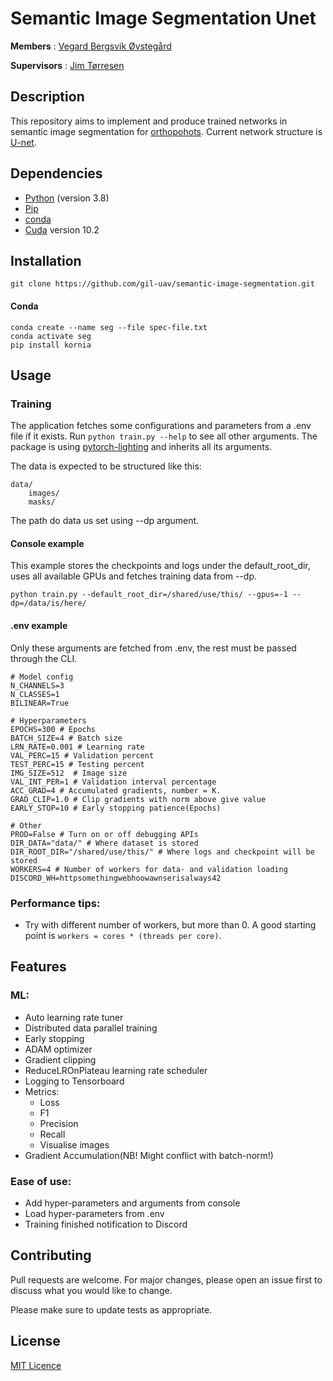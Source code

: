 # Semantic Image Segmentation Unet
**Members** : <a href="https://github.com/vegovs">Vegard Bergsvik Øvstegård</a>

**Supervisors** : <a href="https://www.mn.uio.no/ifi/personer/vit/jimtoer/">Jim Tørresen</a>

## Description

This repository aims to implement and produce trained networks in semantic image segmentation for
[orthopohots](https://www.sciencedirect.com/topics/earth-and-planetary-sciences/orthophoto).
Current network structure is [U-net](https://lmb.informatik.uni-freiburg.de/people/ronneber/u-net/).

## Dependencies
* [Python](https://www.python.org/) (version 3.8)
* [Pip](https://virtualenv.pypa.io/en/latest/)
* [conda](https://docs.conda.io/en/latest/)
* [Cuda](https://developer.nvidia.com/cuda-10.2-download-archive) version 10.2

## Installation

```console
git clone https://github.com/gil-uav/semantic-image-segmentation.git
```

#### Conda
```console
conda create --name seg --file spec-file.txt
conda activate seg
pip install kornia
```

## Usage

### Training
The application fetches some configurations and parameters from a .env file if it exists.
Run `python train.py --help` to see all other arguments. The package is using [pytorch-lighting](https://github.com/PyTorchLightning/pytorch-lightning) and inherits all its arguments.

The data is expected to be structured like this:
```
data/
    images/
    masks/
```
The path do data us set using --dp argument.

#### Console example
This example stores the checkpoints and logs under the default_root_dir, uses all available GPUs and
fetches training data from --dp.

```console
python train.py --default_root_dir=/shared/use/this/ --gpus=-1 --dp=/data/is/here/
```

#### .env example
Only these arguments are fetched from .env, the rest must be passed through the CLI.
```
# Model config
N_CHANNELS=3
N_CLASSES=1
BILINEAR=True

# Hyperparameters
EPOCHS=300 # Epochs
BATCH_SIZE=4 # Batch size
LRN_RATE=0.001 # Learning rate
VAL_PERC=15 # Validation percent
TEST_PERC=15 # Testing percent
IMG_SIZE=512  # Image size
VAL_INT_PER=1 # Validation interval percentage
ACC_GRAD=4 # Accumulated gradients, number = K.
GRAD_CLIP=1.0 # Clip gradients with norm above give value
EARLY_STOP=10 # Early stopping patience(Epochs)

# Other
PROD=False # Turn on or off debugging APIs
DIR_DATA="data/" # Where dataset is stored
DIR_ROOT_DIR="/shared/use/this/" # Where logs and checkpoint will be stored
WORKERS=4 # Number of workers for data- and validation loading
DISCORD_WH=httpsomethingwebhoowawnserisalways42
```

### Performance tips:
* Try with different number of workers, but more than 0. A good starting point
is `workers = cores * (threads per core)`.

## Features
### ML:
* Auto learning rate tuner
* Distributed data parallel training
* Early stopping
* ADAM optimizer
* Gradient clipping
* ReduceLROnPlateau learning rate scheduler
* Logging to Tensorboard
* Metrics:
    * Loss
    * F1
    * Precision
    * Recall
    * Visualise images
* Gradient Accumulation(NB! Might conflict with batch-norm!)

### Ease of use:
* Add hyper-parameters and arguments from console
* Load hyper-parameters from .env
* Training finished notification to Discord

## Contributing
Pull requests are welcome. For major changes, please open an issue first to discuss what you would like to change.

Please make sure to update tests as appropriate.

## License
[MIT Licence](https://github.com/gil-uav/semantic-image-segmentation/blob/master/LICENSE)
